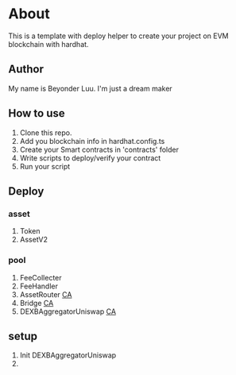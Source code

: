 # About

This is a template with deploy helper to create your project on EVM blockchain with hardhat.

## Author

My name is Beyonder Luu. I'm just a dream maker

## How to use

1. Clone this repo.
2. Add you blockchain info in hardhat.config.ts
3. Create your Smart contracts in 'contracts' folder
4. Write scripts to deploy/verify your contract
5. Run your script

## Deploy

### asset

1. Token
2. AssetV2

### pool

1. FeeCollecter
2. FeeHandler
3. AssetRouter [CA](https://goerli.etherscan.io/address/0xbEc70F2e023c823442cf2D21b95Ea21ff7575267)
4. Bridge [CA](https://goerli.etherscan.io/address/0xF4ec7De2e2dE7b1Aa94EB2f883E6aBa4B02AeBb0)
5. DEXBAggregatorUniswap [CA](https://goerli.etherscan.io/address/0xfe1d2647be6e9542e96528ebb3b44e5be035c85c)

## setup

1. Init DEXBAggregatorUniswap
2.
